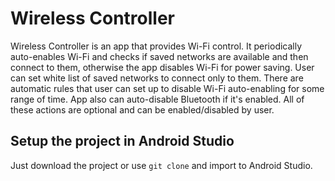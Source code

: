 # Wireless Controller

Wireless Controller is an app that provides Wi-Fi control.
It periodically auto-enables Wi-Fi and checks if saved networks are
available and then connect to them, otherwise the app disables Wi-Fi
for power saving. User can set white list of saved networks to connect only to them.
There are automatic rules that user can set up to disable Wi-Fi auto-enabling for
some range of time. App also can auto-disable Bluetooth if it's enabled.
All of these actions are optional and can be enabled/disabled by user.

## Setup the project in Android Studio

Just download the project or use `git clone` and import to Android Studio.

